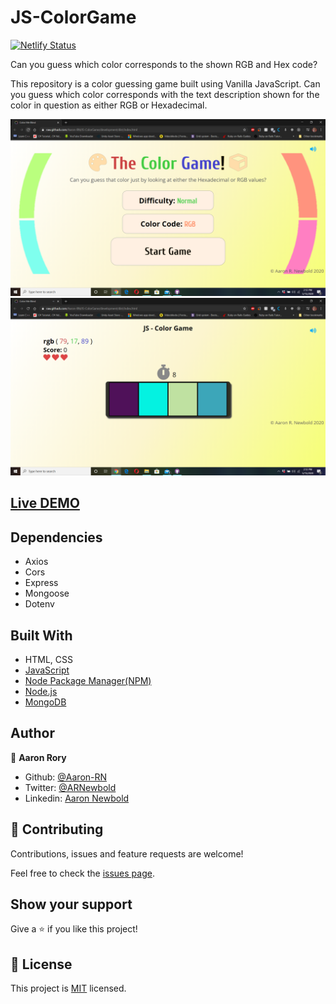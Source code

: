 # JS-ColorGame
[![Netlify Status](https://api.netlify.com/api/v1/badges/5e0b327d-8311-44d4-b234-6482d87de7e3/deploy-status)](https://app.netlify.com/sites/js-colorgame/deploys)

Can you guess which color corresponds to the shown RGB and Hex code?

This repository is a color guessing game built using Vanilla JavaScript. Can you guess which color corresponds with the text description shown for the color in question as either RGB or Hexadecimal.

![screenshot](./screenshot.png)
![screenshot](./screenshot2.png)


## [Live DEMO](https://js-colorgame.netlify.com/)

## Dependencies

- Axios
- Cors
- Express
- Mongoose
- Dotenv

## Built With

- HTML, CSS
- [JavaScript](https://developer.mozilla.org/en-US/docs/Web/JavaScript)
- [Node Package Manager(NPM)](https://www.npmjs.com/)
- [Node.js](https://www.nodejs.org/)
- [MongoDB](https://www.mongodb.com/)


## Author

👤 **Aaron Rory**

- Github: [@Aaron-RN](https://github.com/Aaron-RN)
- Twitter: [@ARNewbold](https://twitter.com/ARNewbold)
- Linkedin: [Aaron Newbold](https://www.linkedin.com/in/aaron-newbold-1b9233187/)

## 🤝 Contributing

Contributions, issues and feature requests are welcome!

Feel free to check the [issues page](issues/).

## Show your support

Give a ⭐️ if you like this project!

## 📝 License

This project is [MIT](lic.url) licensed.
